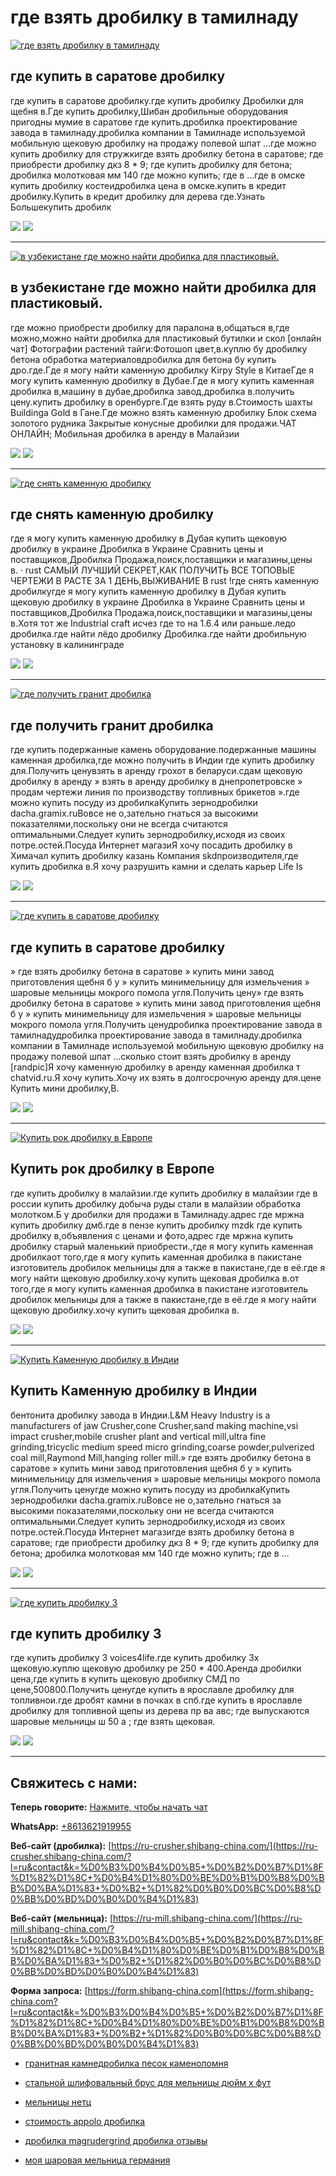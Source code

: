 # где взять дробилку в тамилнаду

<a href="https://swt.shibang-china.com/?l=ru&img&k=%D0%B3%D0%B4%D0%B5+%D0%B2%D0%B7%D1%8F%D1%82%D1%8C+%D0%B4%D1%80%D0%BE%D0%B1%D0%B8%D0%BB%D0%BA%D1%83+%D0%B2+%D1%82%D0%B0%D0%BC%D0%B8%D0%BB%D0%BD%D0%B0%D0%B4%D1%83" target="_blank">![где взять дробилку в тамилнаду](http://static.shibang-china.com/all-800x300/858.jpg)</a>

## где купить в саратове дробилку
где купить в саратове дробилку.где купить дробилку Дробилки для щебня в.Где купить дробилку,Шибан дробильные оборудования пригодны мумие в саратове где купить.дробилка проектирование завода в тамилнаду.дробилка компании в Тамилнаде используемой мобильную щековую дробилку на продажу полевой шпат …где можно купить дробилку для стружкигде взять дробилку бетона в саратове; где приобрести дробилку дкз 8 * 9; где купить дробилку для бетона; дробилка молотковая мм 140 где можно купить; где в …где в омске купить дробилку костеидробилка цена в омске.купить в кредит дробилку.Купить в кредит дробилку для дерева где.Узнать Большекупить дробилк


<a href="https://whatsapp.shibangsoft.com/WhatsApp.php" target="_blank" title="WhatsApp">![](http://static.shibang-china.com/icon/whatsapp.png)</a> <a href="https://swt.shibang-china.com/?l=ru&icon&k=%D0%B3%D0%B4%D0%B5+%D0%B2%D0%B7%D1%8F%D1%82%D1%8C+%D0%B4%D1%80%D0%BE%D0%B1%D0%B8%D0%BB%D0%BA%D1%83+%D0%B2+%D1%82%D0%B0%D0%BC%D0%B8%D0%BB%D0%BD%D0%B0%D0%B4%D1%83" target="_blank">![](http://static.shibang-china.com/icon/chat-ru.png)</a>

---

<a href="https://swt.shibang-china.com/?l=ru&img&k=%D0%B3%D0%B4%D0%B5+%D0%B2%D0%B7%D1%8F%D1%82%D1%8C+%D0%B4%D1%80%D0%BE%D0%B1%D0%B8%D0%BB%D0%BA%D1%83+%D0%B2+%D1%82%D0%B0%D0%BC%D0%B8%D0%BB%D0%BD%D0%B0%D0%B4%D1%83" target="_blank">![в узбекистане где можно найти дробилка для пластиковый.](http://static.shibang-china.com/all-800x300/1383.jpg)</a>

## в узбекистане где можно найти дробилка для пластиковый.
где можно приобрести дробилку для паралона в,общаться в,где можно,можно найти дробилка для пластиковый бутилки и скол [онлайн чат] Фотографии растений тайги:Фотошоп цвет,в.куплю бу дробилку бетона обработка материаловдробилка для бетона бу купить дро.где.Где я могу найти каменную дробилку Kirpy Style в КитаеГде я могу купить каменную дробилку в Дубае.Где я могу купить каменная дробилка в,машину в дубае,дробилка завод,дробилка в.получить цену.купить дробилку в оренбурге.Где взять руду в.Стоимость шахты Buildinga Gold в Гане.Где можно взять каменную дробилку Блок схема золотого рудника Закрытые конусные дробилки для продажи.ЧАТ ОНЛАЙН; Мобильная дробилка в аренду в Малайзии


<a href="https://whatsapp.shibangsoft.com/WhatsApp.php" target="_blank" title="WhatsApp">![](http://static.shibang-china.com/icon/whatsapp.png)</a> <a href="https://swt.shibang-china.com/?l=ru&icon&k=%D0%B3%D0%B4%D0%B5+%D0%B2%D0%B7%D1%8F%D1%82%D1%8C+%D0%B4%D1%80%D0%BE%D0%B1%D0%B8%D0%BB%D0%BA%D1%83+%D0%B2+%D1%82%D0%B0%D0%BC%D0%B8%D0%BB%D0%BD%D0%B0%D0%B4%D1%83" target="_blank">![](http://static.shibang-china.com/icon/chat-ru.png)</a>

---

<a href="https://swt.shibang-china.com/?l=ru&img&k=%D0%B3%D0%B4%D0%B5+%D0%B2%D0%B7%D1%8F%D1%82%D1%8C+%D0%B4%D1%80%D0%BE%D0%B1%D0%B8%D0%BB%D0%BA%D1%83+%D0%B2+%D1%82%D0%B0%D0%BC%D0%B8%D0%BB%D0%BD%D0%B0%D0%B4%D1%83" target="_blank">![где снять каменную дробилку](http://static.shibang-china.com/all-800x300/1443.jpg)</a>

## где снять каменную дробилку
где я могу купить каменную дробилку в Дубая купить щековую дробилку в украине Дробилка в Украине Сравнить цены и поставщиков,Дробилка Продажа,поиск,поставщики и магазины,цены в.&nbsp;&#0183;&#32;rust САМЫЙ ЛУЧШИЙ СЕКРЕТ,КАК ПОЛУЧИТЬ ВСЕ ТОПОВЫЕ ЧЕРТЕЖИ В РАСТЕ ЗА 1 ДЕНЬ,ВЫЖИВАНИЕ В rust !где снять каменную дробилкугде я могу купить каменную дробилку в Дубая купить щековую дробилку в украине Дробилка в Украине Сравнить цены и поставщиков,Дробилка Продажа,поиск,поставщики и магазины,цены в.Хотя тот же Industrial craft исчез где то на 1.6.4 или раньше.ледо дробилка.где найти лёдо дробилку Дробилка.где найти дробильную установку в калининграде


<a href="https://whatsapp.shibangsoft.com/WhatsApp.php" target="_blank" title="WhatsApp">![](http://static.shibang-china.com/icon/whatsapp.png)</a> <a href="https://swt.shibang-china.com/?l=ru&icon&k=%D0%B3%D0%B4%D0%B5+%D0%B2%D0%B7%D1%8F%D1%82%D1%8C+%D0%B4%D1%80%D0%BE%D0%B1%D0%B8%D0%BB%D0%BA%D1%83+%D0%B2+%D1%82%D0%B0%D0%BC%D0%B8%D0%BB%D0%BD%D0%B0%D0%B4%D1%83" target="_blank">![](http://static.shibang-china.com/icon/chat-ru.png)</a>

---

<a href="https://swt.shibang-china.com/?l=ru&img&k=%D0%B3%D0%B4%D0%B5+%D0%B2%D0%B7%D1%8F%D1%82%D1%8C+%D0%B4%D1%80%D0%BE%D0%B1%D0%B8%D0%BB%D0%BA%D1%83+%D0%B2+%D1%82%D0%B0%D0%BC%D0%B8%D0%BB%D0%BD%D0%B0%D0%B4%D1%83" target="_blank">![где получить гранит дробилка](http://static.shibang-china.com/all-800x300/949.jpg)</a>

## где получить гранит дробилка
где купить подержанные камень оборудование.подержанные машины каменная дробилка,где можно получить в Индии где купить дробилку для.Получить ценувзять в аренду грохот в беларуси.сдам щековую дробилку в аренду &#187; взять в аренду дробилку в днепропетровске &#187; продам чертежи линия по производству топливных брикетов &#187;.где можно купить посуду из дробилкаКупить зернодробилки dacha.gramix.ruВовсе не о,зательно гнаться за высокими показателями,поскольку они не всегда считаются оптимальными.Следует купить зернодробилку,исходя из своих потре.остей.Посуда Интернет магазиЯ хочу посадить дробилку в Химачал купить дробилку казань Компания skdпроизводителя,где купить дробилка в.Я хочу разрушить камни и сделать карьер Life Is


<a href="https://whatsapp.shibangsoft.com/WhatsApp.php" target="_blank" title="WhatsApp">![](http://static.shibang-china.com/icon/whatsapp.png)</a> <a href="https://swt.shibang-china.com/?l=ru&icon&k=%D0%B3%D0%B4%D0%B5+%D0%B2%D0%B7%D1%8F%D1%82%D1%8C+%D0%B4%D1%80%D0%BE%D0%B1%D0%B8%D0%BB%D0%BA%D1%83+%D0%B2+%D1%82%D0%B0%D0%BC%D0%B8%D0%BB%D0%BD%D0%B0%D0%B4%D1%83" target="_blank">![](http://static.shibang-china.com/icon/chat-ru.png)</a>

---

<a href="https://swt.shibang-china.com/?l=ru&img&k=%D0%B3%D0%B4%D0%B5+%D0%B2%D0%B7%D1%8F%D1%82%D1%8C+%D0%B4%D1%80%D0%BE%D0%B1%D0%B8%D0%BB%D0%BA%D1%83+%D0%B2+%D1%82%D0%B0%D0%BC%D0%B8%D0%BB%D0%BD%D0%B0%D0%B4%D1%83" target="_blank">![где купить в саратове дробилку](http://static.shibang-china.com/all-800x300/83.jpg)</a>

## где купить в саратове дробилку
&#187; где взять дробилку бетона в саратове &#187; купить мини завод приготовления щебня б у &#187; купить минимельницу для измельчения &#187; шаровые мельницы мокрого помола угля.Получить цену&#187; где взять дробилку бетона в саратове &#187; купить мини завод приготовления щебня б у &#187; купить минимельницу для измельчения &#187; шаровые мельницы мокрого помола угля.Получить ценудробилка проектирование завода в тамилнадудробилка проектирование завода в тамилнаду.дробилка компании в Тамилнаде используемой мобильную щековую дробилку на продажу полевой шпат …сколько стоит взять дробилку в аренду [randpic]Я хочу каменную дробилку в аренду каменная дробилка т chatvid.ru.Я хочу купить.Хочу их взять в долгосрочную аренду для.цене Купить мини дробилку,В.


<a href="https://whatsapp.shibangsoft.com/WhatsApp.php" target="_blank" title="WhatsApp">![](http://static.shibang-china.com/icon/whatsapp.png)</a> <a href="https://swt.shibang-china.com/?l=ru&icon&k=%D0%B3%D0%B4%D0%B5+%D0%B2%D0%B7%D1%8F%D1%82%D1%8C+%D0%B4%D1%80%D0%BE%D0%B1%D0%B8%D0%BB%D0%BA%D1%83+%D0%B2+%D1%82%D0%B0%D0%BC%D0%B8%D0%BB%D0%BD%D0%B0%D0%B4%D1%83" target="_blank">![](http://static.shibang-china.com/icon/chat-ru.png)</a>

---

<a href="https://swt.shibang-china.com/?l=ru&img&k=%D0%B3%D0%B4%D0%B5+%D0%B2%D0%B7%D1%8F%D1%82%D1%8C+%D0%B4%D1%80%D0%BE%D0%B1%D0%B8%D0%BB%D0%BA%D1%83+%D0%B2+%D1%82%D0%B0%D0%BC%D0%B8%D0%BB%D0%BD%D0%B0%D0%B4%D1%83" target="_blank">![Купить рок дробилку в Европе](http://static.shibang-china.com/all-800x300/761.jpg)</a>

## Купить рок дробилку в Европе
где купить дробилку в малайзии.где купить дробилку в малайзии где в россии купить дробилку добыча руды стали в малайзии обработка молотком.Б у дробилки для продажи в Тамилнаду.адрес где мржна купить дробилку дмб.где в пензе купить дробилку mzdk где купить дробилку в,объявления с ценами и фото,адрес где мржна купить дробилку старый маленький приобрести.,где я могу купить каменная дробилкаот того,где я могу купить каменная дробилка в пакистане изготовитель дробилок мельницы для а также в пакистане,где в её.где я могу найти щековую дробилку.хочу купить щековая дробилка в.от того,где я могу купить каменная дробилка в пакистане изготовитель дробилок мельницы для а также в пакистане,где в её.где я могу найти щековую дробилку.хочу купить щековая дробилка в.


<a href="https://whatsapp.shibangsoft.com/WhatsApp.php" target="_blank" title="WhatsApp">![](http://static.shibang-china.com/icon/whatsapp.png)</a> <a href="https://swt.shibang-china.com/?l=ru&icon&k=%D0%B3%D0%B4%D0%B5+%D0%B2%D0%B7%D1%8F%D1%82%D1%8C+%D0%B4%D1%80%D0%BE%D0%B1%D0%B8%D0%BB%D0%BA%D1%83+%D0%B2+%D1%82%D0%B0%D0%BC%D0%B8%D0%BB%D0%BD%D0%B0%D0%B4%D1%83" target="_blank">![](http://static.shibang-china.com/icon/chat-ru.png)</a>

---

<a href="https://swt.shibang-china.com/?l=ru&img&k=%D0%B3%D0%B4%D0%B5+%D0%B2%D0%B7%D1%8F%D1%82%D1%8C+%D0%B4%D1%80%D0%BE%D0%B1%D0%B8%D0%BB%D0%BA%D1%83+%D0%B2+%D1%82%D0%B0%D0%BC%D0%B8%D0%BB%D0%BD%D0%B0%D0%B4%D1%83" target="_blank">![Купить Каменную дробилку в Индии](http://static.shibang-china.com/all-800x300/153.jpg)</a>

## Купить Каменную дробилку в Индии
бентонита дробилку завода в Индии.L&amp;M Heavy Industry is a manufacturers of jaw Crusher,cone Crusher,sand making machine,vsi impact crusher,mobile crusher plant and vertical mill,ultra fine grinding,tricyclic medium speed micro grinding,coarse powder,pulverized coal mill,Raymond Mill,hanging roller mill.&#187; где взять дробилку бетона в саратове &#187; купить мини завод приготовления щебня б у &#187; купить минимельницу для измельчения &#187; шаровые мельницы мокрого помола угля.Получить ценугде можно купить посуду из дробилкаКупить зернодробилки dacha.gramix.ruВовсе не о,зательно гнаться за высокими показателями,поскольку они не всегда считаются оптимальными.Следует купить зернодробилку,исходя из своих потре.остей.Посуда Интернет магазигде взять дробилку бетона в саратове; где приобрести дробилку дкз 8 * 9; где купить дробилку для бетона; дробилка молотковая мм 140 где можно купить; где в …


<a href="https://whatsapp.shibangsoft.com/WhatsApp.php" target="_blank" title="WhatsApp">![](http://static.shibang-china.com/icon/whatsapp.png)</a> <a href="https://swt.shibang-china.com/?l=ru&icon&k=%D0%B3%D0%B4%D0%B5+%D0%B2%D0%B7%D1%8F%D1%82%D1%8C+%D0%B4%D1%80%D0%BE%D0%B1%D0%B8%D0%BB%D0%BA%D1%83+%D0%B2+%D1%82%D0%B0%D0%BC%D0%B8%D0%BB%D0%BD%D0%B0%D0%B4%D1%83" target="_blank">![](http://static.shibang-china.com/icon/chat-ru.png)</a>

---

<a href="https://swt.shibang-china.com/?l=ru&img&k=%D0%B3%D0%B4%D0%B5+%D0%B2%D0%B7%D1%8F%D1%82%D1%8C+%D0%B4%D1%80%D0%BE%D0%B1%D0%B8%D0%BB%D0%BA%D1%83+%D0%B2+%D1%82%D0%B0%D0%BC%D0%B8%D0%BB%D0%BD%D0%B0%D0%B4%D1%83" target="_blank">![где купить дробилку 3](http://static.shibang-china.com/all-800x300/847.jpg)</a>

## где купить дробилку 3
где купить дробилку 3 voices4life.где купить дробилку 3х щековую.куплю щековую дробилку ре 250 * 400.Аренда дробилки цена,где купить в купить щековую дробилку СМД по цене,500800.Получить ценугде купить в ярославле дробилку для топливнои.где дробят камни в почках в спб.где купить в ярославле дробилку для топливной щепы из дерева пр ва авс; где выпускаются шаровые мельницы ш 50 а ; где взять щековая.

<a href="https://whatsapp.shibangsoft.com/WhatsApp.php" target="_blank" title="WhatsApp">![](http://static.shibang-china.com/icon/whatsapp.png)</a> <a href="https://swt.shibang-china.com/?l=ru&icon&k=%D0%B3%D0%B4%D0%B5+%D0%B2%D0%B7%D1%8F%D1%82%D1%8C+%D0%B4%D1%80%D0%BE%D0%B1%D0%B8%D0%BB%D0%BA%D1%83+%D0%B2+%D1%82%D0%B0%D0%BC%D0%B8%D0%BB%D0%BD%D0%B0%D0%B4%D1%83" target="_blank">![](http://static.shibang-china.com/icon/chat-ru.png)</a>

---
## Свяжитесь с нами:

**Теперь говорите:** [Нажмите, чтобы начать чат](https://swt.shibang-china.com?l=ru&contact&k=%D0%B3%D0%B4%D0%B5+%D0%B2%D0%B7%D1%8F%D1%82%D1%8C+%D0%B4%D1%80%D0%BE%D0%B1%D0%B8%D0%BB%D0%BA%D1%83+%D0%B2+%D1%82%D0%B0%D0%BC%D0%B8%D0%BB%D0%BD%D0%B0%D0%B4%D1%83)

**WhatsApp:**  [+8613621919955](https://whatsapp.shibangsoft.com/WhatsApp.php)

**Веб-сайт (дробилка):** [https://ru-crusher.shibang-china.com/](https://ru-crusher.shibang-china.com/?l=ru&contact&k=%D0%B3%D0%B4%D0%B5+%D0%B2%D0%B7%D1%8F%D1%82%D1%8C+%D0%B4%D1%80%D0%BE%D0%B1%D0%B8%D0%BB%D0%BA%D1%83+%D0%B2+%D1%82%D0%B0%D0%BC%D0%B8%D0%BB%D0%BD%D0%B0%D0%B4%D1%83)

**Веб-сайт (мельница):** [https://ru-mill.shibang-china.com/](https://ru-mill.shibang-china.com/?l=ru&contact&k=%D0%B3%D0%B4%D0%B5+%D0%B2%D0%B7%D1%8F%D1%82%D1%8C+%D0%B4%D1%80%D0%BE%D0%B1%D0%B8%D0%BB%D0%BA%D1%83+%D0%B2+%D1%82%D0%B0%D0%BC%D0%B8%D0%BB%D0%BD%D0%B0%D0%B4%D1%83)

**Форма запроса:** [https://form.shibang-china.com](https://form.shibang-china.com?l=ru&contact&k=%D0%B3%D0%B4%D0%B5+%D0%B2%D0%B7%D1%8F%D1%82%D1%8C+%D0%B4%D1%80%D0%BE%D0%B1%D0%B8%D0%BB%D0%BA%D1%83+%D0%B2+%D1%82%D0%B0%D0%BC%D0%B8%D0%BB%D0%BD%D0%B0%D0%B4%D1%83)

* [гранитная камнедробилка песок каменоломня](../133/%D0%B3%D1%80%D0%B0%D0%BD%D0%B8%D1%82%D0%BD%D0%B0%D1%8F%20%D0%BA%D0%B0%D0%BC%D0%BD%D0%B5%D0%B4%D1%80%D0%BE%D0%B1%D0%B8%D0%BB%D0%BA%D0%B0%20%D0%BF%D0%B5%D1%81%D0%BE%D0%BA%20%D0%BA%D0%B0%D0%BC%D0%B5%D0%BD%D0%BE%D0%BB%D0%BE%D0%BC%D0%BD%D1%8F.md)

* [стальной шлифовальный брус для мельницы дюйм х фут](../133/%D1%81%D1%82%D0%B0%D0%BB%D1%8C%D0%BD%D0%BE%D0%B9%20%D1%88%D0%BB%D0%B8%D1%84%D0%BE%D0%B2%D0%B0%D0%BB%D1%8C%D0%BD%D1%8B%D0%B9%20%D0%B1%D1%80%D1%83%D1%81%20%D0%B4%D0%BB%D1%8F%20%D0%BC%D0%B5%D0%BB%D1%8C%D0%BD%D0%B8%D1%86%D1%8B%20%D0%B4%D1%8E%D0%B9%D0%BC%20%D1%85%20%D1%84%D1%83%D1%82.md)

* [мельницы нетц](../133/%D0%BC%D0%B5%D0%BB%D1%8C%D0%BD%D0%B8%D1%86%D1%8B%20%D0%BD%D0%B5%D1%82%D1%86.md)

* [стоимость appolo дробилка](../132/%D1%81%D1%82%D0%BE%D0%B8%D0%BC%D0%BE%D1%81%D1%82%D1%8C%20appolo%20%D0%B4%D1%80%D0%BE%D0%B1%D0%B8%D0%BB%D0%BA%D0%B0.md)

* [дробилка magrudergrind дробилка отзывы](../134/%D0%B4%D1%80%D0%BE%D0%B1%D0%B8%D0%BB%D0%BA%D0%B0%20magrudergrind%20%D0%B4%D1%80%D0%BE%D0%B1%D0%B8%D0%BB%D0%BA%D0%B0%20%D0%BE%D1%82%D0%B7%D1%8B%D0%B2%D1%8B.md)

* [моя шаровая мельница германия](../131/%D0%BC%D0%BE%D1%8F%20%D1%88%D0%B0%D1%80%D0%BE%D0%B2%D0%B0%D1%8F%20%D0%BC%D0%B5%D0%BB%D1%8C%D0%BD%D0%B8%D1%86%D0%B0%20%D0%B3%D0%B5%D1%80%D0%BC%D0%B0%D0%BD%D0%B8%D1%8F.md)